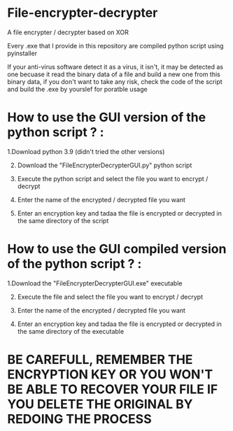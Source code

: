 # File-encrypter-decrypter
A file encrypter / decrypter based on XOR

Every .exe that I provide in this repository are compiled python script using pyinstaller

If your anti-virus software detect it as a virus, it isn't, it may be detected as one becuase it read the binary data of a file and build a new one from this binary data, if you don't want to take any risk, check the code of the script and build the .exe by yourslef for poratble usage 



# How to use the GUI version of the python script ? : 


1.Download python 3.9 (didn't tried the other versions)

2. Download the "FileEncrypterDecrypterGUI.py" python script

4. Execute the python script and select the file you want to encrypt / decrypt

6. Enter the name of the encrypted / decrypted file you want

8. Enter an encryption key and tadaa the file is encrypted or decrypted in the same directory of the script




# How to use the GUI compiled version of the python script ? : 


1.Download the "FileEncrypterDecrypterGUI.exe" executable

2. Execute the file and select the file you want to encrypt / decrypt

4. Enter the name of the encrypted / decrypted file you want

6. Enter an encryption key and tadaa the file is encrypted or decrypted in the same directory of the executable



# BE CAREFULL, REMEMBER THE ENCRYPTION KEY OR YOU WON'T BE ABLE TO RECOVER YOUR FILE IF YOU DELETE THE ORIGINAL BY REDOING THE PROCESS


